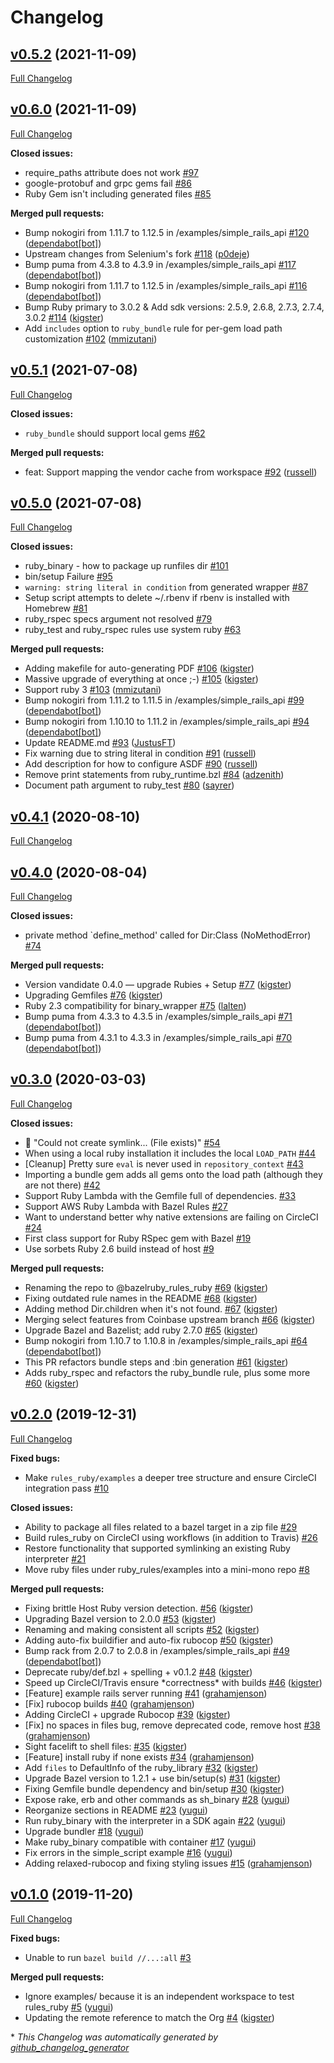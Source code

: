 # Changelog

## [v0.5.2](https://github.com/bazelruby/rules_ruby/tree/v0.5.2) (2021-11-09)

[Full Changelog](https://github.com/bazelruby/rules_ruby/compare/v0.6.0...v0.5.2)

## [v0.6.0](https://github.com/bazelruby/rules_ruby/tree/v0.6.0) (2021-11-09)

[Full Changelog](https://github.com/bazelruby/rules_ruby/compare/v0.5.1...v0.6.0)

**Closed issues:**

- require\_paths attribute does not work [\#97](https://github.com/bazelruby/rules_ruby/issues/97)
- google-protobuf and grpc gems fail [\#86](https://github.com/bazelruby/rules_ruby/issues/86)
- Ruby Gem isn't including generated files [\#85](https://github.com/bazelruby/rules_ruby/issues/85)

**Merged pull requests:**

- Bump nokogiri from 1.11.7 to 1.12.5 in /examples/simple\_rails\_api [\#120](https://github.com/bazelruby/rules_ruby/pull/120) ([dependabot[bot]](https://github.com/apps/dependabot))
- Upstream changes from Selenium's fork [\#118](https://github.com/bazelruby/rules_ruby/pull/118) ([p0deje](https://github.com/p0deje))
- Bump puma from 4.3.8 to 4.3.9 in /examples/simple\_rails\_api [\#117](https://github.com/bazelruby/rules_ruby/pull/117) ([dependabot[bot]](https://github.com/apps/dependabot))
- Bump nokogiri from 1.11.7 to 1.12.5 in /examples/simple\_rails\_api [\#116](https://github.com/bazelruby/rules_ruby/pull/116) ([dependabot[bot]](https://github.com/apps/dependabot))
- Bump Ruby primary to 3.0.2 & Add sdk versions: 2.5.9, 2.6.8, 2.7.3, 2.7.4, 3.0.2 [\#114](https://github.com/bazelruby/rules_ruby/pull/114) ([kigster](https://github.com/kigster))
- Add `includes` option to `ruby_bundle` rule for per-gem load path customization [\#102](https://github.com/bazelruby/rules_ruby/pull/102) ([mmizutani](https://github.com/mmizutani))

## [v0.5.1](https://github.com/bazelruby/rules_ruby/tree/v0.5.1) (2021-07-08)

[Full Changelog](https://github.com/bazelruby/rules_ruby/compare/v0.5.0...v0.5.1)

**Closed issues:**

- `ruby_bundle` should support local gems [\#62](https://github.com/bazelruby/rules_ruby/issues/62)

**Merged pull requests:**

- feat: Support mapping the vendor cache from workspace [\#92](https://github.com/bazelruby/rules_ruby/pull/92) ([russell](https://github.com/russell))

## [v0.5.0](https://github.com/bazelruby/rules_ruby/tree/v0.5.0) (2021-07-08)

[Full Changelog](https://github.com/bazelruby/rules_ruby/compare/v0.4.1...v0.5.0)

**Closed issues:**

- ruby\_binary - how to package up runfiles dir [\#101](https://github.com/bazelruby/rules_ruby/issues/101)
- bin/setup Failure [\#95](https://github.com/bazelruby/rules_ruby/issues/95)
- `warning: string literal in condition` from generated wrapper [\#87](https://github.com/bazelruby/rules_ruby/issues/87)
- Setup script attempts to delete ~/.rbenv if rbenv is installed with Homebrew [\#81](https://github.com/bazelruby/rules_ruby/issues/81)
- ruby\_rspec specs argument not resolved [\#79](https://github.com/bazelruby/rules_ruby/issues/79)
- ruby\_test and ruby\_rspec rules use system ruby [\#63](https://github.com/bazelruby/rules_ruby/issues/63)

**Merged pull requests:**

- Adding  makefile for auto-generating PDF [\#106](https://github.com/bazelruby/rules_ruby/pull/106) ([kigster](https://github.com/kigster))
- Massive upgrade of everything at once ;-\) [\#105](https://github.com/bazelruby/rules_ruby/pull/105) ([kigster](https://github.com/kigster))
- Support ruby 3 [\#103](https://github.com/bazelruby/rules_ruby/pull/103) ([mmizutani](https://github.com/mmizutani))
- Bump nokogiri from 1.11.2 to 1.11.5 in /examples/simple\_rails\_api [\#99](https://github.com/bazelruby/rules_ruby/pull/99) ([dependabot[bot]](https://github.com/apps/dependabot))
- Bump nokogiri from 1.10.10 to 1.11.2 in /examples/simple\_rails\_api [\#94](https://github.com/bazelruby/rules_ruby/pull/94) ([dependabot[bot]](https://github.com/apps/dependabot))
- Update README.md [\#93](https://github.com/bazelruby/rules_ruby/pull/93) ([JustusFT](https://github.com/JustusFT))
- Fix warning due to string literal in condition [\#91](https://github.com/bazelruby/rules_ruby/pull/91) ([russell](https://github.com/russell))
- Add description for how to configure ASDF [\#90](https://github.com/bazelruby/rules_ruby/pull/90) ([russell](https://github.com/russell))
- Remove print statements from ruby\_runtime.bzl [\#84](https://github.com/bazelruby/rules_ruby/pull/84) ([adzenith](https://github.com/adzenith))
- Document path argument to ruby\_test [\#80](https://github.com/bazelruby/rules_ruby/pull/80) ([sayrer](https://github.com/sayrer))

## [v0.4.1](https://github.com/bazelruby/rules_ruby/tree/v0.4.1) (2020-08-10)

[Full Changelog](https://github.com/bazelruby/rules_ruby/compare/v0.4.0...v0.4.1)

## [v0.4.0](https://github.com/bazelruby/rules_ruby/tree/v0.4.0) (2020-08-04)

[Full Changelog](https://github.com/bazelruby/rules_ruby/compare/v0.3.0...v0.4.0)

**Closed issues:**

- private method `define\_method' called for Dir:Class \(NoMethodError\) [\#74](https://github.com/bazelruby/rules_ruby/issues/74)

**Merged pull requests:**

- Version vandidate 0.4.0 — upgrade Rubies + Setup [\#77](https://github.com/bazelruby/rules_ruby/pull/77) ([kigster](https://github.com/kigster))
- Upgrading Gemfiles [\#76](https://github.com/bazelruby/rules_ruby/pull/76) ([kigster](https://github.com/kigster))
- Ruby 2.3 compatibility for binary\_wrapper [\#75](https://github.com/bazelruby/rules_ruby/pull/75) ([lalten](https://github.com/lalten))
- Bump puma from 4.3.3 to 4.3.5 in /examples/simple\_rails\_api [\#71](https://github.com/bazelruby/rules_ruby/pull/71) ([dependabot[bot]](https://github.com/apps/dependabot))
- Bump puma from 4.3.1 to 4.3.3 in /examples/simple\_rails\_api [\#70](https://github.com/bazelruby/rules_ruby/pull/70) ([dependabot[bot]](https://github.com/apps/dependabot))

## [v0.3.0](https://github.com/bazelruby/rules_ruby/tree/v0.3.0) (2020-03-03)

[Full Changelog](https://github.com/bazelruby/rules_ruby/compare/v0.2.0...v0.3.0)

**Closed issues:**

- 🐛 "Could not create symlink... \(File exists\)"  [\#54](https://github.com/bazelruby/rules_ruby/issues/54)
- When using a local ruby installation it includes the local `LOAD_PATH` [\#44](https://github.com/bazelruby/rules_ruby/issues/44)
- \[Cleanup\] Pretty sure `eval` is never used in `repository_context` [\#43](https://github.com/bazelruby/rules_ruby/issues/43)
- Importing a bundle gem adds all gems onto the load path \(although they are not there\) [\#42](https://github.com/bazelruby/rules_ruby/issues/42)
- Support Ruby Lambda with the Gemfile full of dependencies. [\#33](https://github.com/bazelruby/rules_ruby/issues/33)
- Support AWS Ruby Lambda with Bazel Rules [\#27](https://github.com/bazelruby/rules_ruby/issues/27)
- Want to understand better why native extensions are failing on CircleCI [\#24](https://github.com/bazelruby/rules_ruby/issues/24)
- First class support for Ruby RSpec gem with Bazel [\#19](https://github.com/bazelruby/rules_ruby/issues/19)
- Use sorbets Ruby 2.6 build instead of host [\#9](https://github.com/bazelruby/rules_ruby/issues/9)

**Merged pull requests:**

- Renaming the repo to @bazelruby\_rules\_ruby [\#69](https://github.com/bazelruby/rules_ruby/pull/69) ([kigster](https://github.com/kigster))
- Fixing outdated rule names in the README [\#68](https://github.com/bazelruby/rules_ruby/pull/68) ([kigster](https://github.com/kigster))
- Adding method Dir.children when it's not found. [\#67](https://github.com/bazelruby/rules_ruby/pull/67) ([kigster](https://github.com/kigster))
- Merging select features from Coinbase upstream branch [\#66](https://github.com/bazelruby/rules_ruby/pull/66) ([kigster](https://github.com/kigster))
- Upgrade Bazel and Bazelist; add ruby 2.7.0 [\#65](https://github.com/bazelruby/rules_ruby/pull/65) ([kigster](https://github.com/kigster))
- Bump nokogiri from 1.10.7 to 1.10.8 in /examples/simple\_rails\_api [\#64](https://github.com/bazelruby/rules_ruby/pull/64) ([dependabot[bot]](https://github.com/apps/dependabot))
- This PR refactors bundle steps and :bin generation [\#61](https://github.com/bazelruby/rules_ruby/pull/61) ([kigster](https://github.com/kigster))
- Adds ruby\_rspec and refactors the ruby\_bundle rule, plus some more [\#60](https://github.com/bazelruby/rules_ruby/pull/60) ([kigster](https://github.com/kigster))

## [v0.2.0](https://github.com/bazelruby/rules_ruby/tree/v0.2.0) (2019-12-31)

[Full Changelog](https://github.com/bazelruby/rules_ruby/compare/v0.1.0...v0.2.0)

**Fixed bugs:**

- Make `rules_ruby/examples` a deeper tree structure and ensure CircleCI integration pass [\#10](https://github.com/bazelruby/rules_ruby/issues/10)

**Closed issues:**

- Ability to package all files related to a bazel target in a zip file [\#29](https://github.com/bazelruby/rules_ruby/issues/29)
- Build rules\_ruby on CircleCI using workflows \(in addition to Travis\) [\#26](https://github.com/bazelruby/rules_ruby/issues/26)
- Restore functionality that supported symlinking an existing Ruby interpreter [\#21](https://github.com/bazelruby/rules_ruby/issues/21)
- Move ruby files under ruby\_rules/examples into a mini-mono repo [\#8](https://github.com/bazelruby/rules_ruby/issues/8)

**Merged pull requests:**

- Fixing brittle Host Ruby version detection. [\#56](https://github.com/bazelruby/rules_ruby/pull/56) ([kigster](https://github.com/kigster))
- Upgrading Bazel version to 2.0.0 [\#53](https://github.com/bazelruby/rules_ruby/pull/53) ([kigster](https://github.com/kigster))
- Renaming and making consistent all scripts [\#52](https://github.com/bazelruby/rules_ruby/pull/52) ([kigster](https://github.com/kigster))
- Adding auto-fix buildifier and auto-fix rubocop [\#50](https://github.com/bazelruby/rules_ruby/pull/50) ([kigster](https://github.com/kigster))
- Bump rack from 2.0.7 to 2.0.8 in /examples/simple\_rails\_api [\#49](https://github.com/bazelruby/rules_ruby/pull/49) ([dependabot[bot]](https://github.com/apps/dependabot))
- Deprecate ruby/def.bzl + spelling + v0.1.2 [\#48](https://github.com/bazelruby/rules_ruby/pull/48) ([kigster](https://github.com/kigster))
- Speed up CircleCI/Travis ensure \*correctness\* with builds [\#46](https://github.com/bazelruby/rules_ruby/pull/46) ([kigster](https://github.com/kigster))
- \[Feature\] example rails server running [\#41](https://github.com/bazelruby/rules_ruby/pull/41) ([grahamjenson](https://github.com/grahamjenson))
- \[Fix\] rubocop builds [\#40](https://github.com/bazelruby/rules_ruby/pull/40) ([grahamjenson](https://github.com/grahamjenson))
- Adding CircleCI + upgrade Rubocop [\#39](https://github.com/bazelruby/rules_ruby/pull/39) ([kigster](https://github.com/kigster))
- \[Fix\] no spaces in files bug, remove deprecated code, remove host [\#38](https://github.com/bazelruby/rules_ruby/pull/38) ([grahamjenson](https://github.com/grahamjenson))
- Sight facelift to shell files: [\#35](https://github.com/bazelruby/rules_ruby/pull/35) ([kigster](https://github.com/kigster))
- \[Feature\] install ruby if none exists [\#34](https://github.com/bazelruby/rules_ruby/pull/34) ([grahamjenson](https://github.com/grahamjenson))
- Add `files` to DefaultInfo of the ruby\_library [\#32](https://github.com/bazelruby/rules_ruby/pull/32) ([kigster](https://github.com/kigster))
- Upgrade Bazel version to 1.2.1 + use bin/setup\(s\) [\#31](https://github.com/bazelruby/rules_ruby/pull/31) ([kigster](https://github.com/kigster))
- Fixing Gemfile bundle dependency and bin/setup [\#30](https://github.com/bazelruby/rules_ruby/pull/30) ([kigster](https://github.com/kigster))
- Expose rake, erb and other commands as sh\_binary [\#28](https://github.com/bazelruby/rules_ruby/pull/28) ([yugui](https://github.com/yugui))
- Reorganize sections in README [\#23](https://github.com/bazelruby/rules_ruby/pull/23) ([yugui](https://github.com/yugui))
- Run ruby\_binary with the interpreter in a SDK again [\#22](https://github.com/bazelruby/rules_ruby/pull/22) ([yugui](https://github.com/yugui))
- Upgrade bundler [\#18](https://github.com/bazelruby/rules_ruby/pull/18) ([yugui](https://github.com/yugui))
- Make ruby\_binary compatible with container [\#17](https://github.com/bazelruby/rules_ruby/pull/17) ([yugui](https://github.com/yugui))
- Fix errors in the simple\_script example [\#16](https://github.com/bazelruby/rules_ruby/pull/16) ([yugui](https://github.com/yugui))
- Adding relaxed-rubocop and fixing styling issues [\#15](https://github.com/bazelruby/rules_ruby/pull/15) ([grahamjenson](https://github.com/grahamjenson))

## [v0.1.0](https://github.com/bazelruby/rules_ruby/tree/v0.1.0) (2019-11-20)

[Full Changelog](https://github.com/bazelruby/rules_ruby/compare/59deebc086f9c64a4626e2c98d7aa9c746d0d382...v0.1.0)

**Fixed bugs:**

- Unable to run `bazel build //...:all` [\#3](https://github.com/bazelruby/rules_ruby/issues/3)

**Merged pull requests:**

- Ignore examples/ because it is an independent workspace to test rules\_ruby [\#5](https://github.com/bazelruby/rules_ruby/pull/5) ([yugui](https://github.com/yugui))
- Updating the remote reference to match the Org [\#4](https://github.com/bazelruby/rules_ruby/pull/4) ([kigster](https://github.com/kigster))



\* *This Changelog was automatically generated by [github_changelog_generator](https://github.com/github-changelog-generator/github-changelog-generator)*
